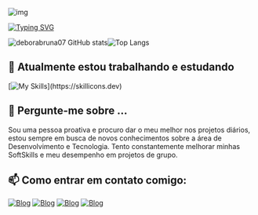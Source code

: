 ![img](https://i.pinimg.com/originals/a4/a5/21/a4a5213d12274e96ae25f2468aad27bc.gif)

[![Typing SVG](https://readme-typing-svg.herokuapp.com?font=Kode+Mono&pause=1000&color=F7F7F7&center=True&random=false&width=435&lines=OLá!+Seja+Bem+-++Vindo+ao+meu+perfil;Meu+nome+é+Débora+Bruna;Tenho+19+anos+de+idade;Sou+da+Paraíba,Brasil;Eu+estudo+Ciência+da+Computação)](https://git.io/typing-svg)

![deborabruna07 GitHub stats](https://github-readme-stats.vercel.app/api?username=deborabruna07&show_icons=true&theme=transparent&text_color=FFFFFF)![Top Langs](https://github-readme-stats.vercel.app/api/top-langs/?username=deborabruna07&layout=compact&text_color=FFFFFF&theme=transparent&hide=jupyter%20notebook)

## 🔭 Atualmente estou trabalhando e estudando
[![My Skills](https://skillicons.dev/icons?i=python,html,css,mysql,)](https://skillicons.dev)

## 💬 Pergunte-me sobre ...
Sou uma pessoa proativa e procuro dar o meu melhor nos projetos diários, estou sempre em busca de novos conhecimentos sobre a área de Desenvolvimento e Tecnologia. Tento constantemente melhorar minhas SoftSkills e meu desempenho em projetos de grupo.
## 📫 Como entrar em contato comigo:
[![Blog](https://img.shields.io/badge/Instagram-E4405F?style=for-the-badge&logo=instagram&logoColor=white)](https://www.instagram.com/luiz.matheus.angel/?next=%2F)
[![Blog](https://img.shields.io/badge/Gmail-D14836?style=for-the-badge&logo=gmail&logoColor=white)](luizmatheusoleite@gmail.com)
[![Blog](https://img.shields.io/badge/WhatsApp-25D366?style=for-the-badge&logo=whatsapp&logoColor=white)](+55(83)993853791)
[![Blog](https://img.shields.io/badge/LinkedIn-0077B5?style=for-the-badge&logo=linkedin&logoColor=white)](https://www.linkedin.com/in/luiz-matheus-oliveira-leite-51304a2b6/)
